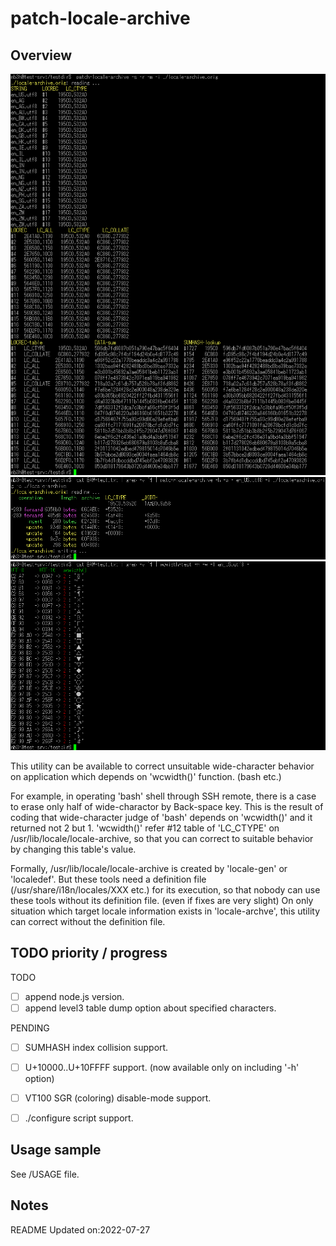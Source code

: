 # patch-locale-archive

## Overview

![](https://raw.githubusercontent.com/mb3h/patch-locale-archive/master/inspect.png)
![](https://raw.githubusercontent.com/mb3h/patch-locale-archive/master/patching.png)
![](https://raw.githubusercontent.com/mb3h/patch-locale-archive/master/wcwidth-test.png)

This utility can be available to correct unsuitable wide-character
behavior on application which depends on 'wcwidth()' function.
(bash etc.)

For example, in operating 'bash' shell through SSH remote,
there is a case to erase only half of wide-charactor by
Back-space key.
This is the result of coding that wide-character judge of 'bash'
depends on 'wcwidth()' and it returned not 2 but 1.
'wcwidth()' refer #12 table of 'LC_CTYPE' on /usr/lib/locale/locale-archive,
so that you can correct to suitable behavior by changing this table's value.

Formally, /usr/lib/locale/locale-archive is created by 'locale-gen' or 'localedef'.
But these tools need a definition file (/usr/share/i18n/locales/XXX etc.)
for its execution, so that nobody can use these tools without its definition file.
(even if fixes are very slight)
On only situation which target locale information exists in 'locale-archve',
this utility can correct without the definition file.


## TODO priority / progress

TODO
- [ ] append node.js version.
- [ ] append level3 table dump option about specified characters.

PENDING
- [ ] SUMHASH index collision support.
- [ ] U+10000..U+10FFFF support. (now available only on including '-h' option)
- [ ] VT100 SGR (coloring) disable-mode support.
- [ ] ./configure script support.


## Usage sample

See <language>/USAGE file.

## Notes

README Updated on:2022-07-27
